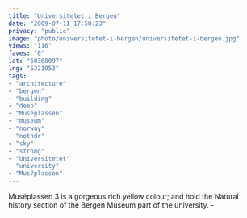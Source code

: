 ```yaml
---
title: "Universitetet i Bergen"
date: "2009-07-11 17:50:23"
privacy: "public"
image: "photo/universitetet-i-bergen/universitetet-i-bergen.jpg"
views: "116"
faves: "0"
lat: "60388097"
lng: "5321953"
tags:
- "architecture"
- "bergen"
- "building"
- "deep"
- "Muséplassen"
- "museum"
- "norway"
- "nothdr"
- "sky"
- "strong"
- "Universitetet"
- "university"
- "Mus?plassen"
---
```

Muséplassen 3 is a gorgeous rich yellow colour; and hold the Natural history section of the Bergen Museum part of the university. - <a href="/photos/2009/07/11/universitetet-i-bergen" rel="nofollow"></a>
